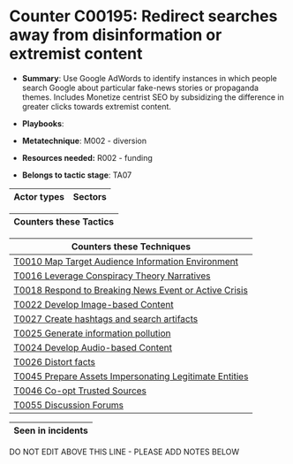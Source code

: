 # Counter C00195: Redirect searches away from disinformation or extremist content 

* **Summary**: Use Google AdWords to identify instances in which people search Google about particular fake-news stories or propaganda themes. Includes Monetize centrist SEO by subsidizing the difference in greater clicks towards extremist content. 

* **Playbooks**: 

* **Metatechnique**: M002 - diversion

* **Resources needed:** R002 - funding

* **Belongs to tactic stage**: TA07


| Actor types | Sectors |
| ----------- | ------- |



| Counters these Tactics |
| ---------------------- |



| Counters these Techniques |
| ------------------------- |
| [T0010 Map Target Audience Information Environment](../generated_pages/techniques/T0010.md) |
| [T0016 Leverage Conspiracy Theory Narratives](../generated_pages/techniques/T0016.md) |
| [T0018 Respond to Breaking News Event or Active Crisis](../generated_pages/techniques/T0018.md) |
| [T0022 Develop Image-based Content](../generated_pages/techniques/T0022.md) |
| [T0027 Create hashtags and search artifacts](../generated_pages/techniques/T0027.md) |
| [T0025 Generate information pollution](../generated_pages/techniques/T0025.md) |
| [T0024 Develop Audio-based Content](../generated_pages/techniques/T0024.md) |
| [T0026 Distort facts](../generated_pages/techniques/T0026.md) |
| [T0045 Prepare Assets Impersonating Legitimate Entities](../generated_pages/techniques/T0045.md) |
| [T0046 Co-opt Trusted Sources](../generated_pages/techniques/T0046.md) |
| [T0055 Discussion Forums](../generated_pages/techniques/T0055.md) |



| Seen in incidents |
| ----------------- |


DO NOT EDIT ABOVE THIS LINE - PLEASE ADD NOTES BELOW